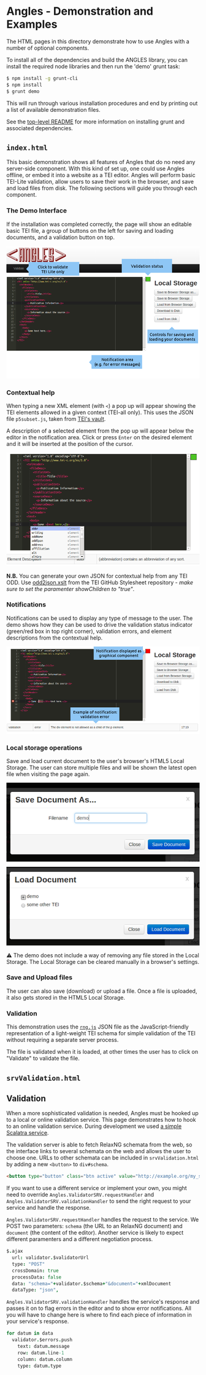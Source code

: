 # Angles - Demonstration and Examples

The HTML pages in this directory demonstrate how to use Angles with a number of optional components.

To install all of the dependencies and build the ANGLES library, you can install the required node libraries and then run the 'demo' grunt task:

``` bash
$ npm install -g grunt-cli
$ npm install
$ grunt demo
```

This will run through various installation procedures and end by printing out a list of available demonstration files.

See the [top-level README](../README.md) for more information on installing grunt and associated dependencies.

## `index.html`

This basic demonstration shows all features of Angles that do no need any server-side component. With this kind of set up, one could use Angles offline, or embed it into a website as a TEI editor. Angles will perform basic TEI-Lite validation, allow users to save their work in the browser, and save and load files from disk. The following sections will guide you through each component.

### The Demo Interface

If the installation was completed correctly, the page will show an editable basic TEI file, a group of buttons on the left for saving and loading documents, and a validation button on top.

![Image of Angles demo interface][start]

### Contextual help

When typing a new XML element (with `<`) a pop up will appear showing the TEI elements allowed in a given context (TEI-all only).
This uses the JSON file `p5subset.js`, taken from [TEI's vault](http://www.tei-c.org/Vault/P5/current/xml/tei/odd/). 

A description of a selected element from the pop up will appear below the editor in the notification area. Click or press `Enter` on the desired element and it will be inserted at the position of the cursor.

![Example of context help interface][context]

**N.B.** You can generate your own JSON for contextual help from any TEI ODD. Use [odd2json.xslt](https://github.com/TEIC/Stylesheets/blob/master/odds/odd2json.xsl) from the TEI GitHub Stylesheet repository - *make sure to set the paramenter showChildren to "true"*.

### Notifications

Notifications can be used to display any type of message to the user. The demo shows how they can be used to drive the validation status indicator (green/red box in top right corner), validation errors, and element descriptions from the contextual help.

![Usage of notifications in the UI][notifications]

### Local storage operations

Save and load current document to the user's browser's HTML5 Local Storage. The user can store multiple files and will be shown the latest open file when visiting the page again.

![Local Storage operations][loadsave]

:warning: The demo does not include a way of removing any file stored in the Local Storage. The Local Storage can be cleared manually in a browser's settings.

### Save and Upload files 

The user can also save (download) or upload a file. Once a file is uploaded, it also gets stored in the HTML5 Local Storage. 

### Validation

This demonstration uses the [`rng.js`](https://github.com/umd-mith/angles/blob/master/demo/rng.js) JSON file as the JavaScript-friendly representation of a light-weight TEI schema for simple validation of the TEI without requiring a separate server process.

The file is validated when it is loaded, at other times the user has to click on "Validate" to validate the file.

## `srvValidation.html`

## Validation

When a more sophisticated validation is needed, Angles must be hooked up to a local or online validation service. This page demonstrates how to hook to an online validation service. During development we used [a simple Scalatra service](https://github.com/travisbrown/validation-demo).

The validation server is able to fetch RelaxNG schemata from the web, so the interface links to several schemata on the web and allows the user to choose one. URLs to other schemata can be included in `srvValidation.html` by adding a new `<button>` to `div#schema`.

``` html
<button type="button" class="btn active" value="http://example.org/my_schema.rng">My schema</button>
```

If you want to use a different service or implement your own, you might need to override `Angles.ValidatorSRV.requestHandler` and `Angles.ValidatorSRV.validationHandler` to send the right request to your service and handle the response.

`Angles.ValidatorSRV.requestHandler` handles the request to the service. We POST two parameters: `schema` (the URL to an RelaxNG document) and `document` (the content of the editor). Another service is likely to expect different paramenters and a different negotiation process. 

``` coffeescript
$.ajax
  url: validator.$validatorUrl
  type: "POST"
  crossDomain: true
  processData: false
  data: "schema="+validator.$schema+"&document="+xmlDocument
  dataType: "json",
```

`Angles.ValidatorSRV.validationHandler` handles the service's response and passes it on to flag errors in the editor and to show error notifications. All you will have to change here is where to find each piece of information in your service's response.

``` coffeescript
for datum in data
  validator.$errors.push
    text: datum.message
    row: datum.line-1
    column: datum.column
    type: datum.type
```

[start]: img/readme_start.png "Angles demo interface"
[context]: img/readme_context.png "Context help"
[notifications]: img/readme_notification.png "Notifications"
[loadsave]: img/readme_loadsave.png "Local Storage operations"